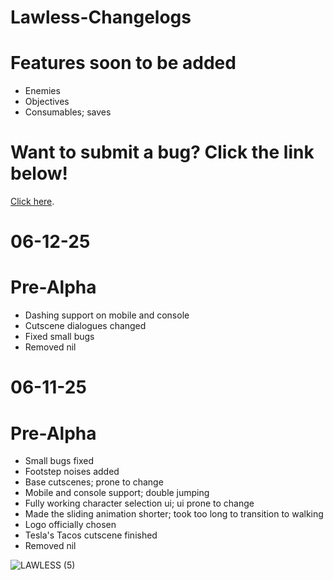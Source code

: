 # Lawless-Changelogs

# Features soon to be added

* Enemies
* Objectives
* Consumables; saves

# Want to submit a bug? Click the link below!

[Click here](https://github.com/ARSG-Studios/Lawless-Changelogs/issues).

# 06-12-25

# Pre-Alpha

* Dashing support on mobile and console
* Cutscene dialogues changed
* Fixed small bugs
* Removed nil

# 06-11-25

# Pre-Alpha
  
* Small bugs fixed
* Footstep noises added
* Base cutscenes; prone to change
* Mobile and console support; double jumping
* Fully working character selection ui; ui prone to change
* Made the sliding animation shorter; took too long to transition to walking
* Logo officially chosen
* Tesla's Tacos cutscene finished
* Removed nil
  
![LAWLESS (5)](https://github.com/user-attachments/assets/4406134a-3b07-4925-97f4-5249e99bb9e0)
